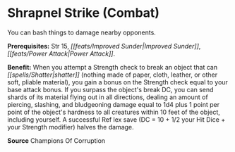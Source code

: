 ﻿---
cssclass: [feats]

---
# Shrapnel Strike (Combat)

You can bash things to damage nearby opponents.

**Prerequisites:** Str 15, _[[feats/Improved Sunder|Improved Sunder]]_, _[[feats/Power Attack|Power Attack]]_.

**Benefit:** When you attempt a Strength check to break an object that can _[[spells/Shatter|shatter]]_ (nothing made of paper, cloth, leather, or other soft, pliable material), you gain a bonus on the Strength check equal to your base attack bonus. If you surpass the object's break DC, you can send shards of its material flying out in all directions, dealing an amount of piercing, slashing, and bludgeoning damage equal to 1d4 plus 1 point per point of the object's hardness to all creatures within 10 feet of the object, including yourself. A successful Ref lex save (DC = 10 + 1/2 your Hit Dice + your Strength modifier) halves the damage.

**Source** Champions Of Corruption